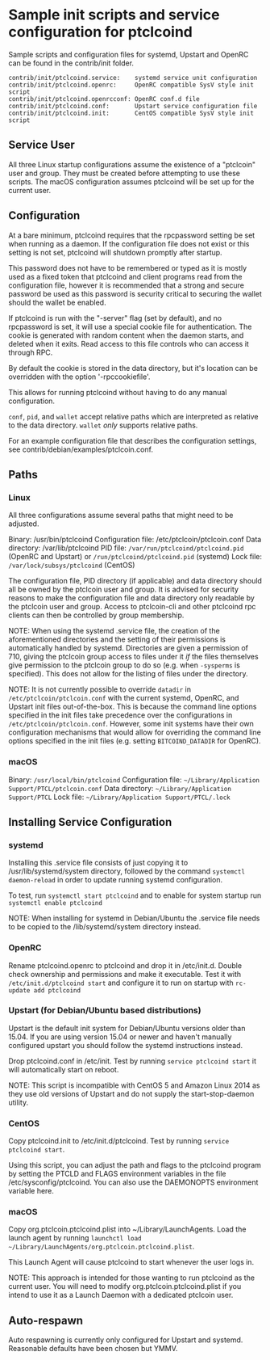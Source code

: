 Sample init scripts and service configuration for ptclcoind
==========================================================

Sample scripts and configuration files for systemd, Upstart and OpenRC
can be found in the contrib/init folder.

    contrib/init/ptclcoind.service:    systemd service unit configuration
    contrib/init/ptclcoind.openrc:     OpenRC compatible SysV style init script
    contrib/init/ptclcoind.openrcconf: OpenRC conf.d file
    contrib/init/ptclcoind.conf:       Upstart service configuration file
    contrib/init/ptclcoind.init:       CentOS compatible SysV style init script

Service User
---------------------------------

All three Linux startup configurations assume the existence of a "ptclcoin" user
and group.  They must be created before attempting to use these scripts.
The macOS configuration assumes ptclcoind will be set up for the current user.

Configuration
---------------------------------

At a bare minimum, ptclcoind requires that the rpcpassword setting be set
when running as a daemon.  If the configuration file does not exist or this
setting is not set, ptclcoind will shutdown promptly after startup.

This password does not have to be remembered or typed as it is mostly used
as a fixed token that ptclcoind and client programs read from the configuration
file, however it is recommended that a strong and secure password be used
as this password is security critical to securing the wallet should the
wallet be enabled.

If ptclcoind is run with the "-server" flag (set by default), and no rpcpassword is set,
it will use a special cookie file for authentication. The cookie is generated with random
content when the daemon starts, and deleted when it exits. Read access to this file
controls who can access it through RPC.

By default the cookie is stored in the data directory, but it's location can be overridden
with the option '-rpccookiefile'.

This allows for running ptclcoind without having to do any manual configuration.

`conf`, `pid`, and `wallet` accept relative paths which are interpreted as
relative to the data directory. `wallet` *only* supports relative paths.

For an example configuration file that describes the configuration settings,
see contrib/debian/examples/ptclcoin.conf.

Paths
---------------------------------

### Linux

All three configurations assume several paths that might need to be adjusted.

Binary:              /usr/bin/ptclcoind
Configuration file:  /etc/ptclcoin/ptclcoin.conf
Data directory:      /var/lib/ptclcoind
PID file:            `/var/run/ptclcoind/ptclcoind.pid` (OpenRC and Upstart) or `/run/ptclcoind/ptclcoind.pid` (systemd)
Lock file:           `/var/lock/subsys/ptclcoind` (CentOS)

The configuration file, PID directory (if applicable) and data directory
should all be owned by the ptclcoin user and group.  It is advised for security
reasons to make the configuration file and data directory only readable by the
ptclcoin user and group.  Access to ptclcoin-cli and other ptclcoind rpc clients
can then be controlled by group membership.

NOTE: When using the systemd .service file, the creation of the aforementioned
directories and the setting of their permissions is automatically handled by
systemd. Directories are given a permission of 710, giving the ptclcoin group
access to files under it _if_ the files themselves give permission to the
ptclcoin group to do so (e.g. when `-sysperms` is specified). This does not allow
for the listing of files under the directory.

NOTE: It is not currently possible to override `datadir` in
`/etc/ptclcoin/ptclcoin.conf` with the current systemd, OpenRC, and Upstart init
files out-of-the-box. This is because the command line options specified in the
init files take precedence over the configurations in
`/etc/ptclcoin/ptclcoin.conf`. However, some init systems have their own
configuration mechanisms that would allow for overriding the command line
options specified in the init files (e.g. setting `BITCOIND_DATADIR` for
OpenRC).

### macOS

Binary:              `/usr/local/bin/ptclcoind`
Configuration file:  `~/Library/Application Support/PTCL/ptclcoin.conf`
Data directory:      `~/Library/Application Support/PTCL`
Lock file:           `~/Library/Application Support/PTCL/.lock`

Installing Service Configuration
-----------------------------------

### systemd

Installing this .service file consists of just copying it to
/usr/lib/systemd/system directory, followed by the command
`systemctl daemon-reload` in order to update running systemd configuration.

To test, run `systemctl start ptclcoind` and to enable for system startup run
`systemctl enable ptclcoind`

NOTE: When installing for systemd in Debian/Ubuntu the .service file needs to be copied to the /lib/systemd/system directory instead.

### OpenRC

Rename ptclcoind.openrc to ptclcoind and drop it in /etc/init.d.  Double
check ownership and permissions and make it executable.  Test it with
`/etc/init.d/ptclcoind start` and configure it to run on startup with
`rc-update add ptclcoind`

### Upstart (for Debian/Ubuntu based distributions)

Upstart is the default init system for Debian/Ubuntu versions older than 15.04. If you are using version 15.04 or newer and haven't manually configured upstart you should follow the systemd instructions instead.

Drop ptclcoind.conf in /etc/init.  Test by running `service ptclcoind start`
it will automatically start on reboot.

NOTE: This script is incompatible with CentOS 5 and Amazon Linux 2014 as they
use old versions of Upstart and do not supply the start-stop-daemon utility.

### CentOS

Copy ptclcoind.init to /etc/init.d/ptclcoind. Test by running `service ptclcoind start`.

Using this script, you can adjust the path and flags to the ptclcoind program by
setting the PTCLD and FLAGS environment variables in the file
/etc/sysconfig/ptclcoind. You can also use the DAEMONOPTS environment variable here.

### macOS

Copy org.ptclcoin.ptclcoind.plist into ~/Library/LaunchAgents. Load the launch agent by
running `launchctl load ~/Library/LaunchAgents/org.ptclcoin.ptclcoind.plist`.

This Launch Agent will cause ptclcoind to start whenever the user logs in.

NOTE: This approach is intended for those wanting to run ptclcoind as the current user.
You will need to modify org.ptclcoin.ptclcoind.plist if you intend to use it as a
Launch Daemon with a dedicated ptclcoin user.

Auto-respawn
-----------------------------------

Auto respawning is currently only configured for Upstart and systemd.
Reasonable defaults have been chosen but YMMV.
